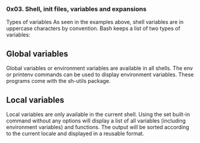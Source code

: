 ### 0x03. Shell, init files, variables and expansions
Types of variables
As seen in the examples above, shell variables are in uppercase characters by convention. Bash keeps a list of two types of variables:
## Global variables
Global variables or environment variables are available in all shells. The env or printenv commands can be used to display environment variables. These programs come with the sh-utils package.

## Local variables
Local variables are only available in the current shell. Using the set built-in command without any options will display a list of all variables (including environment variables) and functions. The output will be sorted according to the current locale and displayed in a reusable format.
